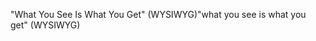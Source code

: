 <span data-ttu-id="03192-101">"What You See Is What You Get" (WYSIWYG)</span><span class="sxs-lookup"><span data-stu-id="03192-101">"what you see is what you get" (WYSIWYG)</span></span>